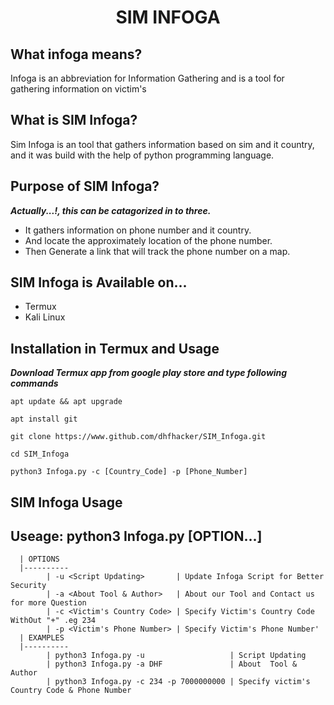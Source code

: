 <h1  align="center">SIM INFOGA</h1>
<p>
  
  ## What infoga means?
  Infoga is an abbreviation for Information Gathering and is a tool for gathering information on victim's
  
  ## What is SIM Infoga?
  Sim Infoga is an tool that gathers information based on sim and it country,<br> and it was build with the help of python programming language.
  
  ## Purpose of SIM Infoga?
  ***Actually...!, this can be catagorized in to three.***
  * It gathers information on phone number and it country.
  * And locate the approximately location of the phone number.
  * Then Generate a link that will track the phone number on a map.
  
  ## SIM Infoga is Available on...
  * Termux
  * Kali Linux
  
  ## Installation in Termux and Usage
  ***Download Termux app from google play store and type following commands***

  ```
  apt update && apt upgrade
  ```
  ```
  apt install git
  ```
  ```
  git clone https://www.github.com/dhfhacker/SIM_Infoga.git
  ```
  ```
  cd SIM_Infoga
  ```
  ```
  python3 Infoga.py -c [Country_Code] -p [Phone_Number]
  ```

  ## SIM Infoga Usage  
  Useage: python3 Infoga.py [OPTION...]
  ------------
      | OPTIONS
      |----------
            | -u <Script Updating>       | Update Infoga Script for Better Security
            | -a <About Tool & Author>   | About our Tool and Contact us for more Question
            | -c <Victim's Country Code> | Specify Victim's Country Code WithOut "+" .eg 234
            | -p <Victim's Phone Number> | Specify Victim's Phone Number'
      | EXAMPLES
      |----------
            | python3 Infoga.py -u                   | Script Updating
            | python3 Infoga.py -a DHF               | About  Tool & Author
            | python3 Infoga.py -c 234 -p 7000000000 | Specify victim's Country Code & Phone Number         

  
</p>

